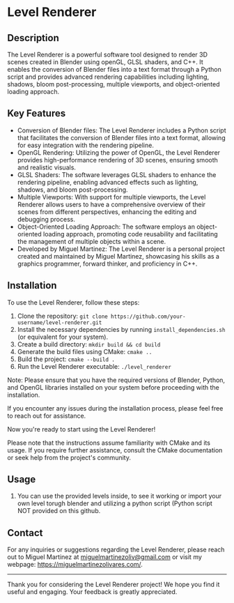 # Level Renderer

## Description

The Level Renderer is a powerful software tool designed to render 3D scenes created in Blender using openGL, GLSL shaders, and C++. It enables the conversion of Blender files into a text format through a Python script and provides advanced rendering capabilities including lighting, shadows, bloom post-processing, multiple viewports, and object-oriented loading approach.

## Key Features

- Conversion of Blender files: The Level Renderer includes a Python script that facilitates the conversion of Blender files into a text format, allowing for easy integration with the rendering pipeline.
- OpenGL Rendering: Utilizing the power of OpenGL, the Level Renderer provides high-performance rendering of 3D scenes, ensuring smooth and realistic visuals.
- GLSL Shaders: The software leverages GLSL shaders to enhance the rendering pipeline, enabling advanced effects such as lighting, shadows, and bloom post-processing.
- Multiple Viewports: With support for multiple viewports, the Level Renderer allows users to have a comprehensive overview of their scenes from different perspectives, enhancing the editing and debugging process.
- Object-Oriented Loading Approach: The software employs an object-oriented loading approach, promoting code reusability and facilitating the management of multiple objects within a scene.
- Developed by Miguel Martinez: The Level Renderer is a personal project created and maintained by Miguel Martinez, showcasing his skills as a graphics programmer, forward thinker, and proficiency in C++.

## Installation

To use the Level Renderer, follow these steps:

1. Clone the repository: `git clone https://github.com/your-username/level-renderer.git`
2. Install the necessary dependencies by running `install_dependencies.sh` (or equivalent for your system).
3. Create a build directory: `mkdir build && cd build`
4. Generate the build files using CMake: `cmake ..`
5. Build the project: `cmake --build .`
6. Run the Level Renderer executable: `./level_renderer`

Note: Please ensure that you have the required versions of Blender, Python, and OpenGL libraries installed on your system before proceeding with the installation.

If you encounter any issues during the installation process, please feel free to reach out for assistance.

Now you're ready to start using the Level Renderer!

Please note that the instructions assume familiarity with CMake and its usage. If you require further assistance, consult the CMake documentation or seek help from the project's community.
## Usage

1. You can use the provided levels inside, to see it working or import your own level torugh blender and utilizing a python script (Python script NOT provided on this github.


## Contact

For any inquiries or suggestions regarding the Level Renderer, please reach out to Miguel Martinez at [miguelmartinezoliv@gmail.com](mailto:miguel.miguelmartinezoliv@gmail.com) or visit my webpage: https://miguelmartinezolivares.com/.

---

Thank you for considering the Level Renderer project! We hope you find it useful and engaging. Your feedback is greatly appreciated.
